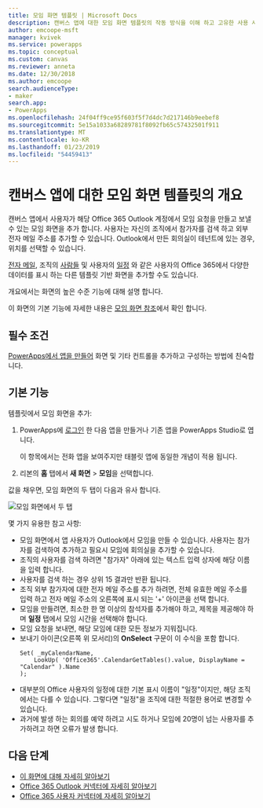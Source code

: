 ```yaml
---
title: 모임 화면 템플릿 | Microsoft Docs
description: 캔버스 앱에 대한 모임 화면 템플릿의 작동 방식을 이해 하고 고유한 사용 사례에 대한 화면 확장
author: emcoope-msft
manager: kvivek
ms.service: powerapps
ms.topic: conceptual
ms.custom: canvas
ms.reviewer: anneta
ms.date: 12/30/2018
ms.author: emcoope
search.audienceType:
- maker
search.app:
- PowerApps
ms.openlocfilehash: 24f04ff9ce95f603f5f7d4dc7d217146b9eebef8
ms.sourcegitcommit: 5e15a1033a68289781f8092fb65c57432501f911
ms.translationtype: MT
ms.contentlocale: ko-KR
ms.lasthandoff: 01/23/2019
ms.locfileid: "54459413"
---
```

# <a name="overview-of-the-meeting-screen-template-for-canvas-apps"></a>캔버스 앱에 대한 모임 화면 템플릿의 개요

캔버스 앱에서 사용자가 해당 Office 365 Outlook 계정에서 모임 요청을 만들고 보낼 수 있는 모임 화면을 추가 합니다. 사용자는 자신의 조직에서 참가자를 검색 하고 외부 전자 메일 주소를 추가할 수 있습니다. Outlook에서 만든 회의실이 테넌트에 있는 경우, 위치를 선택할 수 있습니다.

[전자 메일](email-screen-overview.md), 조직의 [사람들](people-screen-overview.md) 및 사용자의 [일정](calendar-screen-overview.md) 와 같은 사용자의 Office 365에서 다양한 데이터를 표시 하는 다른 템플릿 기반 화면을 추가할 수도 있습니다.

개요에서는 화면의 높은 수준 기능에 대해 설명 합니다.

이 화면의 기본 기능에 자세한 내용은 [모임 화면 참조](meeting-screen-reference.md)에서 확인 합니다.

## <a name="prerequisite"></a>필수 조건

[PowerApps에서 앱을 만들어](../data-platform-create-app-scratch.md) 화면 및 기타 컨트롤을 추가하고 구성하는 방법에 친숙합니다.

## <a name="default-functionality"></a>기본 기능

템플릿에서 모임 화면을 추가:

1. PowerApps에 [로그인](http://web.powerapps.com?utm_source=padocs&utm_medium=linkinadoc&utm_campaign=referralsfromdoc) 한 다음 앱을 만들거나 기존 앱을 PowerApps Studio로 엽니다.

    이 항목에서는 전화 앱을 보여주지만 태블릿 앱에 동일한 개념이 적용 됩니다.

1. 리본의 **홈** 탭에서 **새 화면** > **모임**을 선택합니다.

  값을 채우면, 모임 화면의 두 탭이 다음과 유사 합니다.

  ![모임 화면에서 두 탭](media/meeting-screen/meeting-screen-full-both.png)

몇 가지 유용한 참고 사항:

* 모임 화면에서 앱 사용자가 Outlook에서 모임을 만들 수 있습니다.
  사용자는 참가자를 검색하여 추가하고 필요시 모임에 회의실을 추가할 수 있습니다.
* 조직의 사용자를 검색 하려면 "참가자" 아래에 있는 텍스트 입력 상자에 해당 이름을 입력 합니다.
* 사용자를 검색 하는 경우 상위 15 결과만 반환 됩니다.
* 조직 외부 참가자에 대한 전자 메일 주소를 추가 하려면, 전체 유효한 메일 주소를 입력 하고 전자 메일 주소의 오른쪽에 표시 되는 '+' 아이콘을 선택 합니다.
* 모임을 만들려면, 최소한 한 명 이상의 참석자를 추가해야 하고, 제목을 제공해야 하며 **일정** 탭에서 모임 시간을 선택해야 합니다.
* 모임 요청을 보내면, 해당 모임에 대한 모든 정보가 지워집니다.
* 보내기 아이콘(오른쪽 위 모서리)의 **OnSelect** 구문이 이 수식을 포함 합니다.
    ```powerapps-dot
    Set( _myCalendarName, 
        LookUp( 'Office365'.CalendarGetTables().value, DisplayName = "Calendar" ).Name 
    );
    ```
* 대부분의 Office 사용자의 일정에 대한 기본 표시 이름이 "일정"이지만, 해당 조직에서는 다를 수 있습니다. 그렇다면 "일정"을 조직에 대한 적절한 용어로 변경할 수 있습니다.
* 과거에 발생 하는 회의를 예약 하려고 시도 하거나 모임에 20명이 넘는 사용자를 추가하려고 하면 오류가 발생 합니다.

## <a name="next-steps"></a>다음 단계

* [이 화면에 대해 자세히 알아보기](./meeting-screen-reference.md)
* [Office 365 Outlook 커넥터에 자세히 알아보기](../connections/connection-office365-outlook.md)
* [Office 365 사용자 커넥터에 자세히 알아보기](../connections/connection-office365-users.md)
